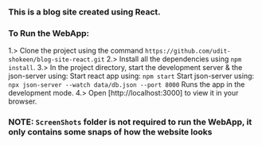 ### This is a blog site created using React.

### To Run the WebApp:
1.> Clone the project using the command `https://github.com/udit-shokeen/blog-site-react.git`
2.> Install all the dependencies using `npm install`.
3.> In the project directory, start the development server & the json-server using:
    Start react app using: `npm start`
    Start json-server using: `npx json-server --watch data/db.json --port 8000`
    Runs the app in the development mode.
4.> Open [http://localhost:3000] to view it in your browser.

### NOTE: `ScreenShots` folder is not required to run the WebApp, it only contains some snaps of how the website looks